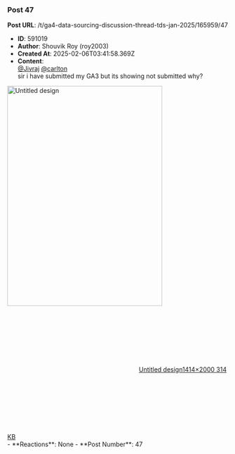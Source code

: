 ### Post 47
**Post URL**: /t/ga4-data-sourcing-discussion-thread-tds-jan-2025/165959/47
- **ID**: 591019
- **Author**: Shouvik Roy  (roy2003)
- **Created At**: 2025-02-06T03:41:58.369Z
- **Content**:  
  <a class="mention" href="/u/jivraj">@Jivraj</a> <a class="mention" href="/u/carlton">@carlton</a><br>
sir i have submitted my GA3 but its showing not submitted why?<br>
<div class="lightbox-wrapper"><a class="lightbox" href="https://europe1.discourse-cdn.com/flex013/uploads/iitm/original/3X/b/8/b88fa681fcbf676c93202b79b2bcb23d71df28a4.png" data-download-href="/uploads/short-url/qkHCHjcYmdbIoIzgUFkNwuD64HG.png?dl=1" title="Untitled design" rel="noopener nofollow ugc"><img src="https://europe1.discourse-cdn.com/flex013/uploads/iitm/optimized/3X/b/8/b88fa681fcbf676c93202b79b2bcb23d71df28a4_2_353x500.png" alt="Untitled design" data-base62-sha1="qkHCHjcYmdbIoIzgUFkNwuD64HG" width="353" height="500" srcset="https://europe1.discourse-cdn.com/flex013/uploads/iitm/optimized/3X/b/8/b88fa681fcbf676c93202b79b2bcb23d71df28a4_2_353x500.png, https://europe1.discourse-cdn.com/flex013/uploads/iitm/optimized/3X/b/8/b88fa681fcbf676c93202b79b2bcb23d71df28a4_2_529x750.png 1.5x, https://europe1.discourse-cdn.com/flex013/uploads/iitm/optimized/3X/b/8/b88fa681fcbf676c93202b79b2bcb23d71df28a4_2_706x1000.png 2x" data-dominant-color="A2A4A5"><div class="meta"><svg class="fa d-icon d-icon-far-image svg-icon" aria-hidden="true"><use href="#far-image"></use></svg><span class="filename">Untitled design</span><span class="informations">1414×2000 314 KB</span><svg class="fa d-icon d-icon-discourse-expand svg-icon" aria-hidden="true"><use href="#discourse-expand"></use></svg></div></a></div>
- **Reactions**: None
- **Post Number**: 47

